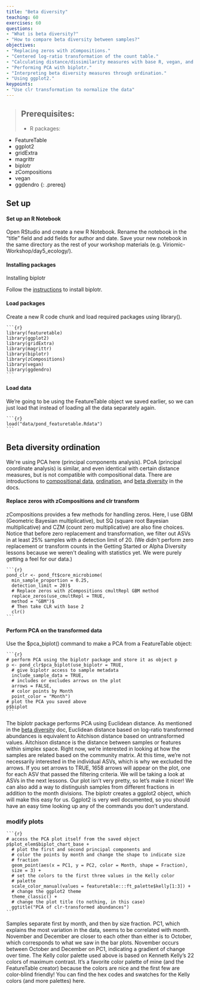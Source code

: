 ```yaml
---
title: "Beta diversity"
teaching: 60
exercises: 60
questions:
- "What is beta diversity?"
- "How to compare beta diversity between samples?"
objectives:
- "Replacing zeros with zCompositions."
- "Centered log-ratio transformation of the count table."
- "Calculating distance/dissimilarity measures with base R, vegan, and phyloseq."
- "Performing PCA with biplotr."
- "Interpreting beta diversity measures through ordination."
- "Using ggplot2."
keypoints:
- "Use clr transformation to normalize the data"
---
```


>## Prerequisites: 
> - R packages:
  - FeatureTable
  - ggplot2
  - gridExtra
  - magrittr
  - biplotr
  - zCompositions
  - vegan
  - ggdendro
{: .prereq}

## Set up

#### Set up an R Notebook
Open RStudio and create a new R Notebook. Rename the notebook in the “title” field
and add fields for author and date. Save your new notebook in the same directory as
the rest of your workshop materials (e.g. Viriomic-Workshop/day5_ecology/).

#### Installing packages
Installing biplotr

Follow the [instructions](https://github.com/mooreryan/biplotr) to install biplotr.


#### Load packages
Create a new R code chunk and load required packages using library().
~~~
```{r}
library(featuretable)
library(ggplot2)
library(gridExtra)
library(magrittr)
library(biplotr)
library(zCompositions)
library(vegan)
library(ggdendro)
```
~~~
#### Load data

We’re going to be using the FeatureTable object we saved earlier, so we can just load
that instead of loading all the data separately again.
~~~
```{r}
load("data/pond_featuretable.Rdata")
```
~~~

## Beta diversity ordination

We're using PCA here (principal components analysis). PCoA (principal coordinate
analysis) is similar, and even identical with certain distance measures, but is not
compatible with compositional data.
There are introductions to [compositional data](https://github.com/lingyi-owl/jena_workshop/blob/gh-pages/files/Vocabulary.pdf), [ordination](https://github.com/lingyi-owl/jena_workshop/blob/gh-pages/files/Statistical%20methods.pdf), and [beta diversity](https://github.com/lingyi-owl/jena_workshop/blob/gh-pages/files/Diversity%20metrics.pdf) in the docs.

#### Replace zeros with zCompositions and clr transform

zCompositions provides a few methods for handling zeros. Here, I use GBM
(Geometric Bayesian multiplicative), but SQ (square root Bayesian multiplicative) and
CZM (count zero multiplicative) are also fine choices. Notice that before zero
replacement and transformation, we filter out ASVs in at least 25% samples with a
detection limit of 20.
(We didn't perform zero replacement or transform counts in the Getting Started or
Alpha Diversity lessons because we weren't dealing with statistics yet. We were
purely getting a feel for our data.)

~~~
```{r}
pond_clr <- pond_ft$core_microbiome(
  min_sample_proportion = 0.25,
  detection_limit = 20)$
  # Replace zeros with zCompositions cmultRepl GBM method
  replace_zeros(use_cmultRepl = TRUE,
  method = "GBM")$
  # Then take CLR with base 2
  clr()
```
~~~

#### Perform PCA on the transformed data

Use the $pca_biplot() command to make a PCA from a FeatureTable object:
~~~
```{r}
# perform PCA using the biplotr package and store it as object p
p <- pond_clr$pca_biplot(use_biplotr = TRUE,
  # give biplotr access to sample metadata
  include_sample_data = TRUE,
  # includes or excludes arrows on the plot
  arrows = FALSE,
  # color points by Month
  point_color = "Month")
# plot the PCA you saved above
p$biplot
```
~~~

The biplotr package performs PCA using Euclidean distance. As mentioned in the
[beta diversity](https://github.com/lingyi-owl/jena_workshop/blob/gh-pages/files/Diversity%20metrics.pdf) doc, 
Euclidean distance based on log-ratio transformed
abundances is equivalent to Aitchison distance based on untransformed values.
Aitchison distance is the distance between samples or features within simplex space.
Right now, we’re interested in looking at how the samples are related based on the
community matrix. At this time, we’re not necessarily interested in the individual
ASVs, which is why we excluded the arrows. If you set arrows to TRUE, 1658 arrows will
appear on the plot, one for each ASV that passed the filtering criteria. We will be
taking a look at ASVs in the next lessons.
Our plot isn’t very pretty, so let’s make it nicer! We can also add a way to distinguish
samples from different fractions in addition to the month divisions. The biplotr
creates a ggplot2 object, which will make this easy for us. Ggplot2 is very well
documented, so you should have an easy time looking up any of the commands you
don’t understand.

### modify plots
~~~
```{r}
# access the PCA plot itself from the saved object
p$plot_elem$biplot_chart_base +
  # plot the first and second principal components and
  # color the points by month and change the shape to indicate size
  # fraction
  geom_point(aes(x = PC1, y = PC2, color = Month, shape = Fraction),
  size = 3) +
  # set the colors to the first three values in the Kelly color
  # palette
  scale_color_manual(values = featuretable:::ft_palette$kelly[1:3]) +
  # change the ggplot2 theme
  theme_classic() +
  # change the plot title (to nothing, in this case)
  ggtitle("PCA of clr-transformed abundances")
```
~~~

Samples separate first by month, and then by size
fraction. PC1, which explains the most variation in the data, seems to be correlated
with month. November and December are closer to each other than either is to
October, which corresponds to what we saw in the bar plots. November occurs
between October and December on PC1, indicating a gradient of change over time.
The Kelly color palette used above is based on Kenneth Kelly’s 22 colors of maximum
contrast. It’s a favorite color palette of mine (and the FeatureTable creator) because
the colors are nice and the first few are color-blind friendly! You can find the hex
codes and swatches for the Kelly colors (and more palettes) here.
